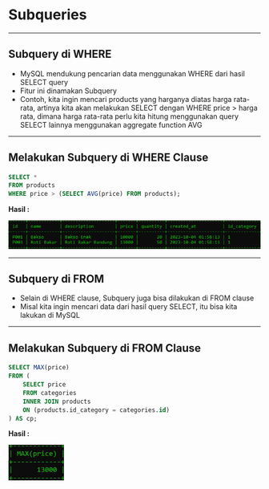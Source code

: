 # Subqueries

---

## Subquery di WHERE

- MySQL mendukung pencarian data menggunakan WHERE dari hasil SELECT query
- Fitur ini dinamakan Subquery
- Contoh, kita ingin mencari products yang harganya diatas harga rata-rata, artinya kita akan melakukan SELECT dengan WHERE price > harga rata, dimana harga rata-rata perlu kita hitung menggunakan query SELECT lainnya menggunakan aggregate function AVG

---

## Melakukan Subquery di WHERE Clause

```sql
SELECT *
FROM products
WHERE price > (SELECT AVG(price) FROM products);
```

**Hasil :**

![1](../assets/img/39/1.PNG)

---

## Subquery di FROM

- Selain di WHERE clause, Subquery juga bisa dilakukan di FROM clause
- Misal kita ingin mencari data dari hasil query SELECT, itu bisa kita lakukan di MySQL

---

## Melakukan Subquery di FROM Clause

```sql
SELECT MAX(price)
FROM (
    SELECT price
    FROM categories
    INNER JOIN products
    ON (products.id_category = categories.id)
) AS cp;
```

**Hasil :**

![2](../assets/img/39/2.PNG)